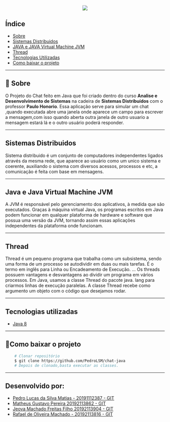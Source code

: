 
<h1 align="center">
 <img src="https://uniateneu.edu.br/wp-content/uploads/2020/07/logo-uniateneu-e1595263713954-300x73.png">
</h1>


## Índice 
- [Sobre](#sobre)
- [Sistemas Distribuidos](#sistemas-distribuidos)
- [JAVA e JAVA Virtual Machine JVM](#java-e-java-virtual-machine-jvm)
- [Thread](#thread)
- [Tecnologias Utilizadas](#tecnologias-utilizadas)
- [Como baixar o projeto](#como-baixar-o-projeto)


---


## 🔖 Sobre

O Projeto do Chat feito em Java que foi criado dentro do curso **Analise e Desenvolvimento de Sistemas** na cadeira de **Sistemas Distribuídos** com o professor **Paulo Honorio**.
Essa aplicação serve para simular um chat ,quando executada abre uma janela onde aparece um campo para escrever a mensagem,com isso quando aberta outra janela de outro usuario a mensagem estará lá e o outro usuário poderá responder. 

---

## Sistemas Distribuidos
Sistema distribuido é um conjunto de computadores independentes ligados através da mesma rede, que aparece ao usuário como um unico sistema e coerente, auxiliando o sistema com diversos acessos, processos e etc, a comunicação é feita com base em mensagens.

---

## Java e Java Virtual Machine JVM
A JVM é responsável pelo gerenciamento dos aplicativos, à medida que são executados. Graças à máquina virtual Java, os programas escritos em Java podem funcionar em qualquer plataforma de hardware e software que possua uma versão da JVM, tornando assim essas aplicações independentes da plataforma onde funcionam. 

---

## Thread
Thread é um pequeno programa que trabalha como um subsistema, sendo uma forma de um processo se autodividir em duas ou mais tarefas. É o termo em inglês para Linha ou Encadeamento de Execução. ... Os threads possuem vantagens e desvantagens ao dividir um programa em vários processos.
Em Java, usamos a classe Thread do pacote java. lang para criarmos linhas de execução paralelas. A classe Thread recebe como argumento um objeto com o código que desejamos rodar.

---

## Tecnologias utilizadas
- [Java 8](https://www.java.com/pt-BR/)

---

## 📁Como baixar o projeto

```bash
    # Clonar repositório
    $ git clone https://github.com/PedroLSM/chat-java
    # Depois de clonado,basta executar as classes.
```

---

## Desenvolvido por:
- [Pedro Lucas da Silva Matias - 20191112387 - GIT](https://github.com/PedroLSM)
- [Matheus Gustavo Pereira 20192113862 - GIT](https://github.com/matheusmgp)
- [Jeova Machado Freitas Filho 20192113904 - GIT]()
- [Rafael de Oliveira Machado - 20192113816 - GIT](https://github.com/rafaelarievilo)

